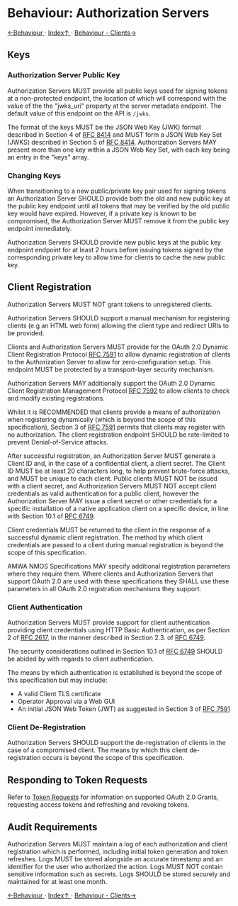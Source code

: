 # Behaviour: Authorization Servers

[←Behaviour ](4.0._Behaviour.md) · [ Index↑ ](..) · [Behaviour - Clients→](4.2._Behaviour_-_Clients.md)



## Keys

### Authorization Server Public Key

Authorization Servers MUST provide all public keys used for signing tokens at a non-protected endpoint, the location
of which will correspond with the value of the the "jwks_uri" property at the server metadata endpoint. The default
value of this endpoint on the API is `/jwks`.

The format of the keys MUST be the JSON Web Key (JWK) format described in Section 4 of [RFC 8414][RFC-8414] and
MUST form a JSON Web Key Set (JWKS) described in Section 5 of [RFC 8414][RFC-8414]. Authorization Servers MAY
present more than one key within a JSON Web Key Set, with each key being an entry in the "keys" array.

### Changing Keys

When transitioning to a new public/private key pair used for signing tokens an Authorization Server SHOULD provide
both the old and new public key at the public key endpoint until all tokens that may be verified by the old public key
would have expired. However, if a private key is known to be compromised, the Authorization Server MUST remove it
from the public key endpoint immediately.

Authorization Servers SHOULD provide new public keys at the public key endpoint endpoint for at least 2 hours before
issuing tokens signed by the corresponding private key to allow time for clients to cache the new public key.

## Client Registration

Authorization Servers MUST NOT grant tokens to unregistered clients.

Authorization Servers SHOULD support a manual mechanism for registering clients (e.g an HTML web form) allowing the
client type and redirect URIs to be provided.

Clients and Authorization Servers MUST provide for the OAuth 2.0 Dynamic Client Registration Protocol
[RFC 7591][RFC-7591] to allow dynamic registration of clients to the Authorization Server to allow for
zero-configuration setup. This endpoint MUST be protected by a transport-layer security mechanism.

Authorization Servers MAY additionally support the OAuth 2.0 Dynamic Client Registration Management Protocol
[RFC 7592][RFC-7592] to allow clients to check and modify existing registrations.

Whilst it is RECOMMENDED that clients provide a means of authorization when registering dynamically (which is beyond
the scope of this specification), Section 3 of [RFC 7591][RFC-7591] permits that clients may register with no
authorization. The client registration endpoint SHOULD be rate-limited to prevent Denial-of-Service attacks.

After successful registration, an Authorization Server MUST generate a Client ID and, in the case of a confidential
client, a client secret. The Client ID MUST be at least 20 characters long, to help prevent brute-force attacks, and
MUST be unique to each client. Public clients MUST NOT be issued with a client secret, and Authorization Servers MUST
NOT accept client credentials as valid authentication for a public client, however the Authorization Server MAY issue
a client secret or other credentials for a specific installation of a native application client on a specific
device, in line with Section 10.1 of [RFC 6749][RFC-6749].

Client credentials MUST be returned to the client in the response of a successful dynamic client registration. The
method by which client credentials are passed to a client during manual registration is beyond the scope of this
specification.

AMWA NMOS Specifications MAY specify additional registration parameters where they require them. Where clients and
Authorization Servers that support OAuth 2.0 are used with these specifications they SHALL use these parameters in
all OAuth 2.0 registration mechanisms they support.

### Client Authentication

Authorization Servers MUST provide support for client authentication providing client credentials using HTTP Basic
Authentication, as per Section 2 of [RFC 2617][RFC-2617], in the manner described in Section 2.3. of
[RFC 6749][RFC-6749].

The security considerations outlined in Section 10.1 of [RFC 6749][RFC-6749] SHOULD be abided by with regards to client
authentication.

The means by which authentication is established is beyond the scope of this specification but may include:
*   A valid Client TLS certificate
*   Operator Approval via a Web GUI
*   An initial JSON Web Token (JWT) as suggested in Section 3 of [RFC 7591][RFC-7591]

### Client De-Registration

Authorization Servers SHOULD support the de-registration of clients in the case of a compromised client. The means
by which this client de-registration occurs is beyond the scope of this specification.

## Responding to Token Requests

Refer to [Token Requests](./4.3._Behaviour_-_Token_Requests.md) for information on supported OAuth 2.0 Grants,
requesting access tokens and refreshing and revoking tokens.

## Audit Requirements

Authorization Servers MUST maintain a log of each authorization and client registration which is performed, including
initial token generation and token refreshes. Logs MUST be stored alongside an accurate timestamp and an identifier for
the user who authorized the action. Logs MUST NOT contain sensitive information such as secrets. Logs SHOULD be stored
securely and maintained for at least one month.


[RFC-2617]: https://tools.ietf.org/html/rfc2617 "HTTP Authentication: Basic and Digest Access Authentication"

[RFC-6749]: https://tools.ietf.org/html/rfc6749 "The OAuth 2.0 Authorization Framework"

[RFC-7591]: https://tools.ietf.org/html/rfc7591 "OAuth 2.0 Dynamic Client Registration Protocol"

[RFC-7592]: https://tools.ietf.org/html/rfc7592 "OAuth 2.0 Dynamic Client Registration Management Protocol"

[RFC-8414]: https://tools.ietf.org/html/rfc8414 "OAuth 2.0 Authorization Server Metadata"

[←Behaviour ](4.0._Behaviour.md) · [ Index↑ ](..) · [Behaviour - Clients→](4.2._Behaviour_-_Clients.md)
